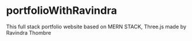 # portfolioWithRavindra
This full stack portfolio website based on MERN STACK, Three.js made by Ravindra Thombre
